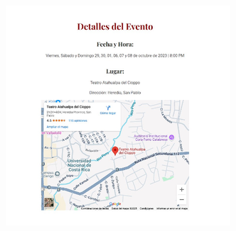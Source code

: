 <p align="center">
  <img src="ogchoco.jpg" alt="Portada de Invitación a Chocolate" width="600">
</p>
